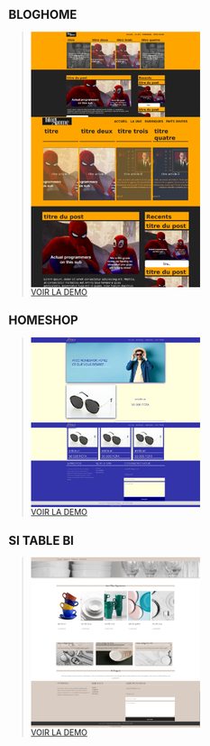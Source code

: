 ## BLOGHOME
> <div style='display:grid;grid-template-columns:repeaat(2,6fr);'>
>    <img src='bloghome/preview.png' alt='preview bloghome'  width=300 />
>    <img src='bloghome/preview2.png' alt='preview bloghome' width=300 />
> </div>
> <a target='_blank' href='https://dev0ps221.github.io/landing_pages/bloghome'>VOIR LA DEMO</a>

## HOMESHOP
> <div style='display:grid;grid-template-columns:repeaat(2,6fr);'>
>    <img src='homeshop/preview.png' alt='preview homeshop'  width=300 />
>    <img src='homeshop/preview2.png' alt='preview homeshop' width=300 />
> </div>
> <a target='_blank' href='https://dev0ps221.github.io/landing_pages/homeshop'>VOIR LA DEMO</a>

## SI TABLE BI
> <div style='display:grid;grid-template-columns:repeaat(2,6fr);'>
>    <img src='sitablebi/preview2.png' alt='preview sitablebi'  width=300 />
>    <img src='sitablebi/preview5.png' alt='preview sitablebi' width=300 />
> </div>
> <a target='_blank' href='https://dev0ps221.github.io/landing_pages/sitablebi'>VOIR LA DEMO</a>